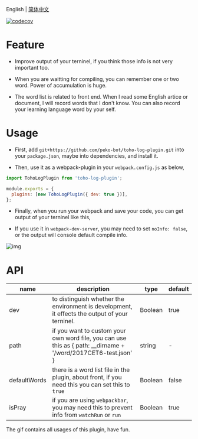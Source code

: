 English | [简体中文](./README-zh_CN.md)

[![codecov](https://codecov.io/gh/orzyyyy/toho-log-plugin/branch/master/graph/badge.svg)](https://codecov.io/gh/orzyyyy/toho-log-plugin)

# Feature

- Improve output of your terninel, if you think those info is not very important too.

- When you are waitting for compiling, you can remember one or two word. Power of accumulation is huge.

- The word list is related to front end. When I read some English artice or document, I will record words that I don't know. You can also record your learning language word by your self.

# Usage

- First, add `git+https://github.com/peko-bot/toho-log-plugin.git` into your `package.json`, maybe into dependencies, and install it.

- Then, use it as a webpack-plugin in your `webpack.config.js` as below,

```javascript
import TohoLogPlugin from 'toho-log-plugin';

module.exports = {
  plugins: [new TohoLogPlugin({ dev: true })],
};
```

- Finally, when you run your webpack and save your code, you can get output of your terninel like this,

- If you use it in `webpack-dev-server`, you may need to set `noInfo: false`, or the output will console default compile info.

![img](screenshot.gif)

# API

| name         | description                                                                                                      | type    | default |
| ------------ | ---------------------------------------------------------------------------------------------------------------- | ------- | ------- |
| dev          | to distinguish whether the environment is development, it effects the output of your terninel.                   | Boolean | true    |
| path         | if you want to custom your own word file, you can use this as { path: \_\_dirname + '/word/2017CET6-test.json' } | string  | -       |
| defaultWords | there is a word list file in the plugin, about front, if you need this you can set this to `true`                | Boolean | false   |
| isPray       | if you are using `webpackbar`, you may need this to prevent info from `watchRun` or `run`                        | Boolean | true    |

The gif contains all usages of this plugin, have fun.
